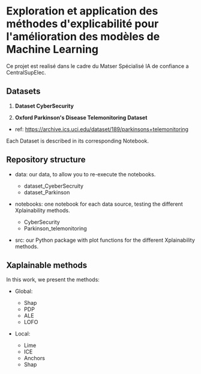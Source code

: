 # Exploration et application des méthodes d'explicabilité pour l'amélioration des modèles de Machine Learning

Ce projet est realisé dans le cadre du Matser Spécialisé IA de confiance a CentralSupElec.

## Datasets

1. **Dataset CyberSecurity**

2. **Oxford Parkinson's Disease Telemonitoring Dataset**
  - ref: https://archive.ics.uci.edu/dataset/189/parkinsons+telemonitoring

Each Dataset is described in its corresponding Notebook.

## Repository structure

-   data: our data, to allow you to re-execute the notebooks.
    - dataset_CyeberSecruity
    - dataset_Parkinson

-   notebooks: one notebook for each data source, testing the different Xplainability methods.
    - CyberSecurity
    - Parkinson_telemonitoring

-   src: our Python package with plot functions for the different Xplainability methods.

## Xaplainable methods  
In this work, we present the methods: 

- Global: 
  - Shap
  - PDP
  - ALE
  - LOFO

- Local:
  - Lime
  - ICE
  - Anchors
  - Shap 